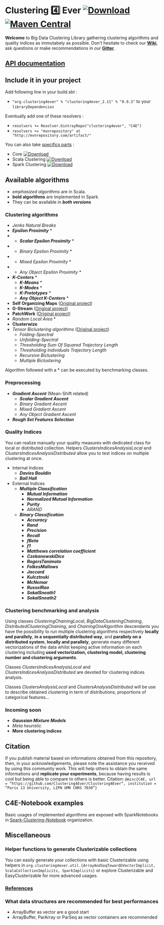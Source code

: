 # Clustering :four: Ever  [ ![Download](https://api.bintray.com/packages/clustering4ever/C4E/clustering4ever/images/download.svg) ](https://bintray.com/clustering4ever/C4E/clustering4ever/_latestVersion) [![Maven Central](https://img.shields.io/maven-central/v/org.clustering4ever/clustering4ever_2.11.svg?label=Maven%20Central)](https://search.maven.org/search?q=g:%22org.clustering4ever%22%20AND%20a:%22clustering4ever_2.11%22)

**Welcome** to Big Data Clustering Library gathering clustering algorithms and quality indices as immutabely as possible. Don't hesitate to check our **[Wiki](https://github.com/Clustering4Ever/Clustering4Ever/wiki)**, ask questions or make recommendations in our **[Gitter](https://gitter.im/Clustering4Ever/Lobby)**.

## [API documentation](http://www.clustering4ever.org/API%20Documentation/)

## Include it in your project

Add following line in your build.sbt :

  * `"org.clustering4ever" % "clustering4ever_2.11" % "0.9.3"` to your `libraryDependencies`

Eventually add one of these resolvers :

  * `resolvers += Resolver.bintrayRepo("clustering4ever", "C4E")`
  * `resolvers += "mvnrepository" at "http://mvnrepository.com/artifact/"`

You can also take [specifics parts](https://bintray.com/clustering4ever/C4E) :

  * Core [ ![Download](https://api.bintray.com/packages/clustering4ever/C4E/core/images/download.svg) ](https://bintray.com/clustering4ever/C4E/core/_latestVersion)
  * Scala Clustering [ ![Download](https://api.bintray.com/packages/clustering4ever/C4E/clusteringscala/images/download.svg) ](https://bintray.com/clustering4ever/C4E/clusteringscala/_latestVersion)
  * Spark Clustering [ ![Download](https://api.bintray.com/packages/clustering4ever/C4E/clusteringspark/images/download.svg) ](https://bintray.com/clustering4ever/C4E/clusteringspark/_latestVersion)

## Available algorithms

  * _emphasized algorithms_ are in Scala.
  * **bold algorithms** are implemented in Spark.
  * They can be available in **_both versions_**

### Clustering algorithms

  * _Jenks Natural Breaks_
  * **_Epsilon Proximity_** *
  * * **_Scalar Epsilon Proximity_** *
  * * _Binary Epsilon Proximity_ *
  * * _Mixed Epsilon Proximity_ *
  * * _Any Object Epsilon Proximity_ *
  * **_K-Centers_** *
    * **_K-Means_** *
    * **_K-Modes_** *
    * **_K-Prototypes_** *
    * **_Any Object K-Centers_** *
  * **Self Organizing Maps** ([Original project](https://github.com/TugdualSarazin/spark-clustering))
  * **G-Stream** ([Original project](https://github.com/Spark-clustering-notebook/G-stream))
  * **PatchWork** ([Original project](https://github.com/crim-ca/patchwork))
  * _Random Local Area_ *
  * **Clusterwize** 
  * _Tensor Biclustering algorithms_ ([Original project](https://github.com/SoheilFeizi/Tensor-Biclustering))
    * _Folding-Spectral_
    * _Unfolding-Spectral_
    * _Thresholding Sum Of Squared Trajectory Length_
    * _Thresholding Individuals Trajectory Length_
    * _Recursive Biclustering_
    * _Multiple Biclustering_


Algorithm followed with a * can be executed by benchmarking classes.

### Preprocessing

  * **_Gradient Ascent_** (Mean-Shift related)
    * **_Scalar Gradient Ascent_**
    * _Binary Gradient Ascent_
    * _Mixed Gradient Ascent_
    * _Any Object Gradient Ascent_
  * **_Rough Set Features Selection_**

### Quality Indices

You can realize manually your quality measures with dedicated class for local or distributed collection. Helpers _ClustersIndicesAnalysisLocal_ and _ClustersIndicesAnalysisDistributed_ allow you to test indices on multiple clustering at once.

  * Internal Indices
    * **_Davies Bouldin_**
    * **_Ball Hall_**
  * External Indices
    * **_Multiple Classification_**
      * **_Mutual Information_**
      * **_Normalized Mutual Information_**
      * **_Purity_**
      * _ARAND_
    * **_Binary Classification_**
      * **_Accuracy_**
      * **_Rand_**
      * **_Precision_**
      * **_Recall_**
      * **_fBeta_**
      * **_f1_**
      * **_Matthews correlation coefficient_**
      * **_CzekanowskiDice_**
      * **_RogersTanimoto_**
      * **_FolkesMallows_**
      * **_Jaccard_**
      * **_Kulcztnski_**
      * **_McNemar_**
      * **_RusselRao_**
      * **_SokalSneath1_**
      * **_SokalSneath2_**

### Clustering benchmarking and analysis

Using classes _ClusteringChainingLocal_, _BigDataClusteringChaining_, _DistributedClusteringChaining_, and _ChainingOneAlgorithm_ descendants you have the possibility to run multiple clustering algorithms respectively **locally and parallely**, **in a sequentially distributed way**, and **parallely on a distributed system**, **locally and parallely**, generate many different vectorizations of the data whilst keeping active information on each clustering including **used vectorization, clustering model, clustering number and clustering arguments**.

Classes _ClustersIndicesAnalysisLocal_ and _ClustersIndicesAnalysisDistributed_ are devoted for clustering indices analysis.

Classes _ClustersAnalysisLocal_ and _ClustersAnalysisDistributed_ will be use to describe obtained clustering in term of distributions, proportions of categorical features...

### Incoming soon

  * **_Gaussian Mixture Models_**
  * _Meta heuristic_
  * **More clustering indices**


## Citation

If you publish material based on informations obtained from this repository, then, in your acknowledgements, please note the assistance you received by using this community work. This will help others to obtain the same informations and **replicate your experiments**, because having results is cool but being able to compare to others is better.
Citation: `@misc{C4E, url = “https://github.com/Clustering4Ever/Clustering4Ever“, institution = “Paris 13 University, LIPN UMR CNRS 7030”}`

## C4E-Notebook examples

Basic usages of implemented algorithms are exposed with SparkNotebooks in [Spark-Clustering-Notebook](https://github.com/Spark-clustering-notebook/Clustering4Ever-Notebooks) organization.

## Miscellaneous

### Helper functions to generate Clusterizable collections 

You can easily generate your collections with basic Clusterizable using helpers in `org.clustering4ever.util.{ArrayAndSeqTowardGVectorImplicit, ScalaCollectionImplicits, SparkImplicits}` or explore Clusterizable and EasyClusterizable for more advanced usages.

### [References](https://github.com/Clustering4Ever/Clustering4Ever/wiki/5.-References)

### What data structures are recommended for best performances

  * ArrayBuffer as vector are a good start
  * ArrayBuffer, ParArray or ParSeq as vector containers are recommended